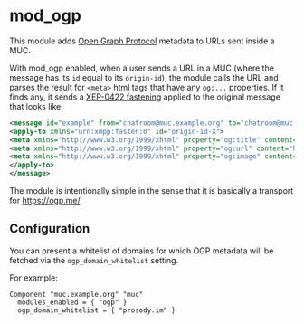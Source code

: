 # mod_ogp

This module adds [Open Graph Protocol](https://ogp.me) metadata to URLs sent inside a MUC.

With mod_ogp enabled, when a user sends a URL in a MUC (where the message has its `id` equal to its `origin-id`), the module calls the URL and parses the result for `<meta>` html tags that have any `og:...` properties.
If it finds any, it sends a [XEP-0422 fastening](https://xmpp.org/extensions/xep-0422.html) applied to the original message that looks like:

```xml
<message id="example" from="chatroom@muc.example.org" to="chatroom@muc.example.org">
<apply-to xmlns="urn:xmpp:fasten:0" id="origin-id-X">
<meta xmlns="http://www.w3.org/1999/xhtml" property="og:title" content="The Rock"/>
<meta xmlns="http://www.w3.org/1999/xhtml" property="og:url" content="https://www.imdb.com/title/tt0117500/"/>
<meta xmlns="http://www.w3.org/1999/xhtml" property="og:image" content="https://ia.media-imdb.com/images/rock.jpg"/>
</apply-to>
</message>
```

The module is intentionally simple in the sense that it is basically a transport for https://ogp.me/

Configuration
-------------

You can present a whitelist of domains for which OGP metadata will be fetched
via the `ogp_domain_whitelist` setting.

For example:

    Component "muc.example.org" "muc"
      modules_enabled = { "ogp" }
      ogp_domain_whitelist = { "prosody.im" }
